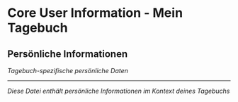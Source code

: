 # Core User Information - Mein Tagebuch

## Persönliche Informationen
*Tagebuch-spezifische persönliche Daten*

---
*Diese Datei enthält persönliche Informationen im Kontext deines Tagebuchs*